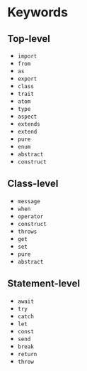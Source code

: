 # Keywords

## Top-level

 *  `import`
 *  `from`
 *  `as`
 *  `export`
 *  `class`
 *  `trait`
 *  `atom`
 *  `type`
 *  `aspect`
 *  `extends`
 *  `extend`
 *  `pure`
 *  `enum`
 *  `abstract`
 *  `construct`



## Class-level

 *  `message`
 *  `when`
 *  `operator`
 *  `construct`
 *  `throws`
 *  `get`
 *  `set`
 *  `pure`
 *  `abstract`



## Statement-level

 *  `await`
 *  `try`
 *  `catch`
 *  `let`
 *  `const`
 *  `send`
 *  `break`
 *  `return`
 *  `throw`
